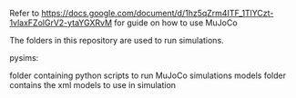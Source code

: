 Refer to https://docs.google.com/document/d/1hz5qZrm4ITF_1TlYCzt-1vlaxFZolGrV2-ytaYGXRvM for guide on how to use MuJoCo

The folders in this repository are used to run simulations.

pysims: 

folder containing python scripts to run MuJoCo simulations 
models folder contains the xml models to use in simulation


